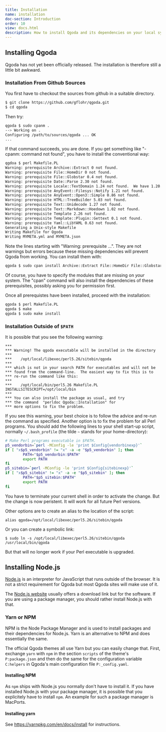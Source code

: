 ```yaml
---
title: Installation
name: installation
doc-section: Introduction
order: 10
view: docs.html
description: How to install Qgoda and its dependencies on your local system
---
```

## Installing Qgoda

Qgoda has not yet been officially released.  The installation is therefore still a little bit awkward.

<qgoda-toc/>

### Installation From Github Sources

You first have to checkout the sources from github in a suitable directory.

```bash
$ git clone https://github.com/gflohr/qgoda.git
$ cd qgoda
```

Then try:

```bash
qgoda $ sudo cpanm .
--> Working on .
Configuring /path/to/sources/qgoda ... OK
...
```

If that command succeeds, you are done.  If you get something like "-cpanm: command not found", you have to install the conventional way:

```bash
qgdoa $ perl Makefile.PL
Warning: prerequisite Archive::Extract 0 not found.
Warning: prerequisite File::HomeDir 0 not found.
Warning: prerequisite File::Globstar 0.4 not found.
Warning: prerequisite Date::Parse 2.30 not found.
Warning: prerequisite Locale::TextDomain 1.24 not found.  We have 1.20.
Warning: prerequisite AnyEvent::Filesys::Notify 1.21 not found.
Warning: prerequisite AnyEvent::Open3::Simple 0.86 not found.
Warning: prerequisite HTML::TreeBuilder 5.03 not found.
Warning: prerequisite Text::Unidecode 1.27 not found.
Warning: prerequisite Text::Markdown::Hoedown 1.02 not found.
Warning: prerequisite Template 2.26 not found.
Warning: prerequisite Template::Plugin::Gettext 0.1 not found.
Warning: prerequisite Yaml::LibYAML 0.63 not found.
Generating a Unix-style Makefile
Writing Makefile for Qgoda
Writing MYMETA.yml and MYMETA.json
```

Note the lines starting with "Warning: prerequisite ...".  They are not warnings but errors because these missing dependencies will prevent Qgoda from working.  You can install them with:

```bash
qgoda $ sudo cpan install Archive::Extract File::HomeDir File::Globstar
```

Of course, you have to specify the modules that are missing on *your* system.
The "cpan" command will also install the dependencies of these prerequisites, possibly asking you for permission first.

Once all prerequistes have been installed, proceed with the installation:

```bash
qgoda $ perl Makefile.PL
qgoda $ make
qgoda $ sudo make install
```

### Installation Outside of `$PATH`

It is possible that you see the following warning:

```core
***
*** Warning! The qgoda executable will be installed in the directory
***
***    /opt/local/libexec/perl5.26/sitebin/qgoda
***
*** which is not in your search PATH for executables and will not be
*** found from the command-line.  The easiest way to fix this is to
*** re-run the command like this:
***
***    /opt/local/bin/perl5.26 Makefile.PL  INSTALLSITESCRIPT=/opt/local/bin
***
*** You can also install the package as usual, and try
*** the command  "perldoc Qgoda::Installation" for
*** more options to fix the problem.
```

If you see this warning, your best choice is to follow the advice and re-run the command as specified.  Another option is to fix the problem for all Perl programs.  You should add the following lines to your shell start-up script, normally `~/.bash_profile` (the tilde `~` stands for your home-directory):

```bash
# Make Perl programs executable in $PATH.
p5_vendorbin=`perl -MConfig -le 'print $Config{vendorbinexp}'`
if [ "x$p5_vendorbin" != "x" -a -e "$p5_vendorbin" ]; then
        PATH="$p5_vendorbin:$PATH"
        export PATH
fi
p5_sitebin=`perl -MConfig -le 'print $Config{sitebinexp}'`
if [ "x$p5_sitebin" != "x" -a -e "$p5_sitebin" ]; then
        PATH="$p5_sitebin:$PATH"
        export PATH
fi
```

You have to terminate your current shell in order to activate the change.
But the change is now peristent.  It will work for all future Perl versions.

Other options are to create an alias to the location of the script:

```core
alias qgoda=/opt/local/libexec/perl5.26/sitebin/qgoda
```

Or you can create a symbolic link:

```core
$ sudo ln -s /opt/local/libexec/perl5.26/sitebin/qgoda /usr/local/bin/qgoda
```

But that will no longer work if your Perl executable is upgraded.

## Installing Node.js

[Node.js](https://nodejs.org/en/) is an interpreter for JavaScript that runs outside of the browser.  It is not a strict requirement for Qgoda but most Qgoda sites will make use of it.

The [Node.js website](https://nodejs.org/en/) usually offers a download link but for the software.  If you are using a package manager, you should rather install Node.js with that.

### Yarn or NPM

NPM is the Node Package Manager and is used to install packages and their dependencies for Node.js.  Yarn is an alternative to NPM and does essentially the same.

The official Qgoda themes all use Yarn but you can easily change that.  First, exchange `yarn` with `npm` in the section `scripts` of the theme's `P:package.json` and then do the same for the configuration variable `C:helpers` in Qgoda's main configuration file `P:_config.yaml`.

#### Installing NPM

As `npm` ships with Node.js you normally don't have to install it.  If you have installed Node.js with your package manager, it is possible that you explicitely have to install `npm`.  An example for such a package manager is MacPorts.

#### Installing yarn

See https://yarnpkg.com/en/docs/install for instructions.
